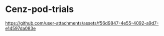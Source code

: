 # Cenz-pod-trials

https://github.com/user-attachments/assets/f56d9847-4e55-4092-a9d7-e14597da083e

